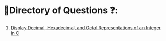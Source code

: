 # 📁Directory of Questions ❓:

1. [Display Decimal, Hexadecimal, and Octal Representations of an Integer in C](https://github.com/venkatscodespace/VenkatsForgeLab/blob/main/C-Programming-Solved-Qns/display_decimal%2C_hexadecimal%2C_and_octal_representations_of_an_integer.c)
